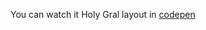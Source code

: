You can watch it Holy Gral layout in [codepen](https://codepen.io/sargentogato/pen/jOJbqzW "Holy Grail layout")
